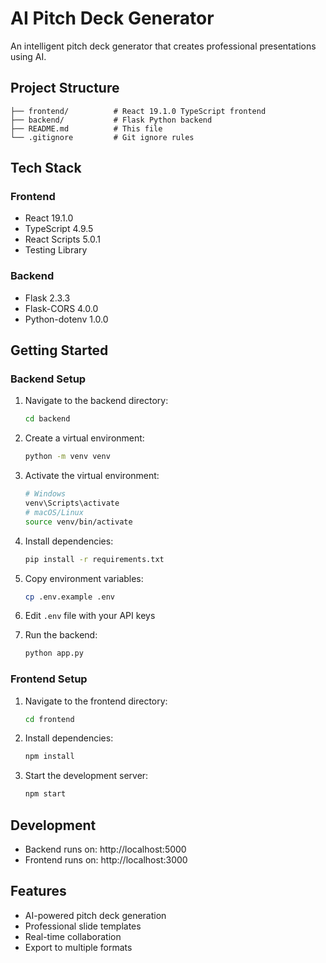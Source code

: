 # AI Pitch Deck Generator

An intelligent pitch deck generator that creates professional presentations using AI.

## Project Structure

```
├── frontend/          # React 19.1.0 TypeScript frontend
├── backend/           # Flask Python backend
├── README.md          # This file
└── .gitignore         # Git ignore rules
```

## Tech Stack

### Frontend
- React 19.1.0
- TypeScript 4.9.5
- React Scripts 5.0.1
- Testing Library

### Backend
- Flask 2.3.3
- Flask-CORS 4.0.0
- Python-dotenv 1.0.0

## Getting Started

### Backend Setup

1. Navigate to the backend directory:
   ```bash
   cd backend
   ```

2. Create a virtual environment:
   ```bash
   python -m venv venv
   ```

3. Activate the virtual environment:
   ```bash
   # Windows
   venv\Scripts\activate
   # macOS/Linux
   source venv/bin/activate
   ```

4. Install dependencies:
   ```bash
   pip install -r requirements.txt
   ```

5. Copy environment variables:
   ```bash
   cp .env.example .env
   ```

6. Edit `.env` file with your API keys

7. Run the backend:
   ```bash
   python app.py
   ```

### Frontend Setup

1. Navigate to the frontend directory:
   ```bash
   cd frontend
   ```

2. Install dependencies:
   ```bash
   npm install
   ```

3. Start the development server:
   ```bash
   npm start
   ```

## Development

- Backend runs on: http://localhost:5000
- Frontend runs on: http://localhost:3000

## Features

- AI-powered pitch deck generation
- Professional slide templates
- Real-time collaboration
- Export to multiple formats